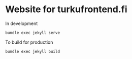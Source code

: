 # Website for turkufrontend.fi

In development

```
bundle exec jekyll serve
```

To build for production

```
bundle exec jekyll build
```
